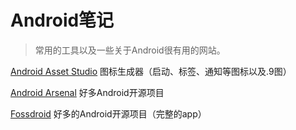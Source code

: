 # Android笔记

> 常用的工具以及一些关于Android很有用的网站。

[Android Asset Studio](https://romannurik.github.io/AndroidAssetStudio/) 图标生成器（启动、标签、通知等图标以及.9图）

[Android Arsenal](https://android-arsenal.com/) 好多Android开源项目

[Fossdroid](https://fossdroid.com/) 好多的Android开源项目（完整的app）

